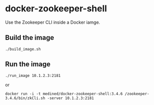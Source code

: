 # docker-zookeeper-shell

Use the Zookeeper CLI inside a Docker iamge.

## Build the image

```
./build_image.sh
```

## Run the image

```
./run_image 10.1.2.3:2181
```

or 

```
docker run -i -t medined/docker-zookeeper-shell:3.4.6 /zookeeper-3.4.6/bin/zkCli.sh -server 10.1.2.3:2181
```

